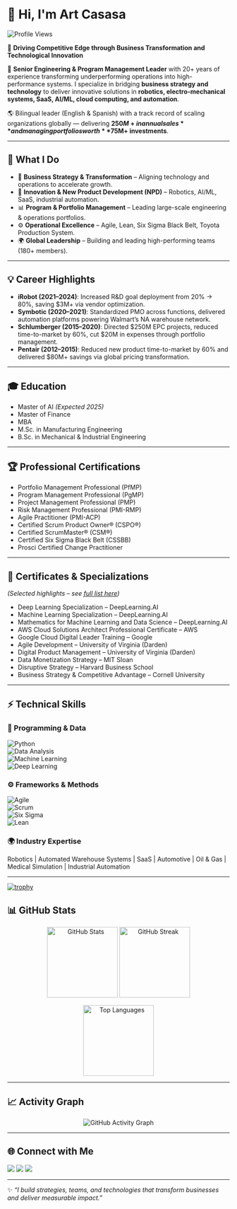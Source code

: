 # 👋 Hi, I'm Art Casasa  
![Profile Views](https://komarev.com/ghpvc/?username=artcasasa&label=Profile%20Views&color=blue&style=flat)

🚀 **Driving Competitive Edge through Business Transformation and Technological Innovation**  

💼 **Senior Engineering & Program Management Leader** with 20+ years of experience transforming underperforming operations into high-performance systems. I specialize in bridging **business strategy and technology** to deliver innovative solutions in **robotics, electro-mechanical systems, SaaS, AI/ML, cloud computing, and automation**.  

🌎 Bilingual leader (English & Spanish) with a track record of scaling organizations globally — delivering **$250M+ in annual sales** and managing portfolios worth **$75M+ investments**.  

---

## 🔑 What I Do  
- 🧭 **Business Strategy & Transformation** – Aligning technology and operations to accelerate growth.  
- 🤖 **Innovation & New Product Development (NPD)** – Robotics, AI/ML, SaaS, industrial automation.  
- 📊 **Program & Portfolio Management** – Leading large-scale engineering & operations portfolios.  
- ⚙️ **Operational Excellence** – Agile, Lean, Six Sigma Black Belt, Toyota Production System.  
- 🌍 **Global Leadership** – Building and leading high-performing teams (180+ members).  

---

## 💡 Career Highlights  
- **iRobot (2021–2024)**: Increased R&D goal deployment from 20% → 80%, saving $3M+ via vendor optimization.  
- **Symbotic (2020–2021)**: Standardized PMO across functions, delivered automation platforms powering Walmart’s NA warehouse network.  
- **Schlumberger (2015–2020)**: Directed $250M EPC projects, reduced time-to-market by 60%, cut $20M in expenses through portfolio management.  
- **Pentair (2012–2015)**: Reduced new product time-to-market by 60% and delivered $80M+ savings via global pricing transformation.  

---

## 🎓 Education  
- Master of AI *(Expected 2025)*  
- Master of Finance  
- MBA  
- M.Sc. in Manufacturing Engineering  
- B.Sc. in Mechanical & Industrial Engineering  

---

## 🏆 Professional Certifications  
- Portfolio Management Professional (PfMP)  
- Program Management Professional (PgMP)  
- Project Management Professional (PMP)  
- Risk Management Professional (PMI-RMP)  
- Agile Practitioner (PMI-ACP)  
- Certified Scrum Product Owner® (CSPO®)  
- Certified ScrumMaster® (CSM®)  
- Certified Six Sigma Black Belt (CSSBB)  
- Prosci Certified Change Practitioner  

---

## 📜 Certificates & Specializations
*(Selected highlights – see [full list here](./CERTIFICATES.md))*  

- Deep Learning Specialization – DeepLearning.AI  
- Machine Learning Specialization – DeepLearning.AI  
- Mathematics for Machine Learning and Data Science – DeepLearning.AI  
- AWS Cloud Solutions Architect Professional Certificate – AWS  
- Google Cloud Digital Leader Training – Google  
- Agile Development – University of Virginia (Darden)  
- Digital Product Management – University of Virginia (Darden)  
- Data Monetization Strategy – MIT Sloan  
- Disruptive Strategy – Harvard Business School  
- Business Strategy & Competitive Advantage – Cornell University  

---

## ⚡ Technical Skills  

### 🚀 Programming & Data  
![Python](https://img.shields.io/badge/Python-3776AB?style=for-the-badge&logo=python&logoColor=white)  
![Data Analysis](https://img.shields.io/badge/Data%20Analysis-4285F4?style=for-the-badge&logo=google-analytics&logoColor=white)  
![Machine Learning](https://img.shields.io/badge/Machine%20Learning-FF6F00?style=for-the-badge&logo=tensorflow&logoColor=white)  
![Deep Learning](https://img.shields.io/badge/Deep%20Learning-311C87?style=for-the-badge&logo=pytorch&logoColor=white)  

### ⚙️ Frameworks & Methods  
![Agile](https://img.shields.io/badge/Agile-009688?style=for-the-badge&logo=agile&logoColor=white)  
![Scrum](https://img.shields.io/badge/Scrum-6DB33F?style=for-the-badge&logo=scrumalliance&logoColor=white)  
![Six Sigma](https://img.shields.io/badge/Six%20Sigma-000000?style=for-the-badge&logo=six-sigma&logoColor=white)  
![Lean](https://img.shields.io/badge/Lean-FF5722?style=for-the-badge&logo=leanpub&logoColor=white)  

### 🌍 Industry Expertise  
Robotics | Automated Warehouse Systems | SaaS | Automotive | Oil & Gas | Medical Simulation | Industrial Automation  

---
[![trophy](https://github-profile-trophy.vercel.app/?username=artcasasa&theme=darkhub&row=1&column=7)](https://github.com/ryo-ma/github-profile-trophy)

## 📊 GitHub Stats  

<p align="center">
  <img src="https://github-readme-stats.vercel.app/api?username=artcasasa&show_icons=true&theme=radical" alt="GitHub Stats" height="160"/>
  <img src="https://github-readme-streak-stats.herokuapp.com/?user=artcasasa&theme=radical" alt="GitHub Streak" height="160"/>
</p>

<p align="center">
  <img src="https://github-readme-stats.vercel.app/api/top-langs/?username=artcasasa&layout=compact&theme=radical" alt="Top Languages" height="160"/>
</p>

---

## 📈 Activity Graph  

<p align="center">
  <img src="https://github-readme-activity-graph.vercel.app/graph?username=artcasasa&bg_color=1a1b27&color=ffffff&line=ff6f91&point=ffffff&area=true&hide_border=true" alt="GitHub Activity Graph"/>
</p>

---

## 🌐 Connect with Me  
<p align="left">
  <a href="https://www.linkedin.com/in/artcasasa/"><img src="https://img.shields.io/badge/LinkedIn-0077B5?style=for-the-badge&logo=linkedin&logoColor=white"/></a>
  <a href="http://www.artcasasa.com"><img src="https://img.shields.io/badge/Website-000000?style=for-the-badge&logo=About.me&logoColor=white"/></a>
  <a href="mailto:arturo.casasa@gmail.com"><img src="https://img.shields.io/badge/Email-D14836?style=for-the-badge&logo=gmail&logoColor=white"/></a>
</p>  

---

✨ *“I build strategies, teams, and technologies that transform businesses and deliver measurable impact.”*  
